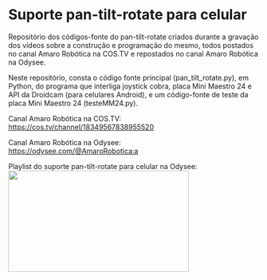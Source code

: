 # Suporte pan-tilt-rotate para celular
Repositório dos códigos-fonte do pan-tilt-rotate criados durante a gravação dos vídeos 
sobre a construção e programação do mesmo, todos postados no canal Amaro Robótica na 
COS.TV e repostados no canal Amaro Robótica na Odysee.

Neste repositório, consta o código fonte principal (pan_tilt_rotate.py), em Python, do 
programa que interliga joystick cobra, placa Mini Maestro 24 e API da Droidcam (para 
celulares Android), e um código-fonte de teste da placa Mini Maestro 24 (testeMM24.py).

Canal Amaro Robótica na COS.TV:                                               
https://cos.tv/channel/18349567838955520

Canal Amaro Robótica na Odysee:                                     
https://odysee.com/@AmaroRobotica:a

Playlist do suporte pan-tilt-rotate para celular na Odysee:                         
[<img src="https://thumbs.odycdn.com/4252ffc565fba4065e7ae4c0e25d7a39.webp" width="362" height="203">](https://odysee.com/@AmaroRobotica:a/Suporte-pan-tilt-rotate-para-celular:e)

